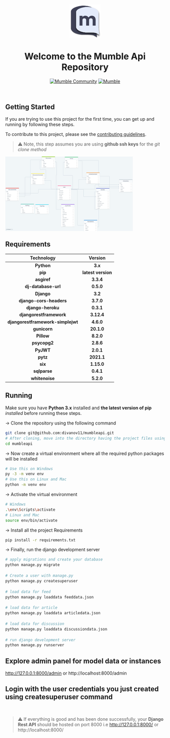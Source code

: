 #
<div align="center">
<img src="./static/images/dark-logo.1c6c40e2.png" width="20%">
<h1>Welcome to the Mumble Api Repository</h1>

<a href="https://discord.gg/TxgpyK8pzf">![Mumble Community](https://img.shields.io/discord/825371211399692308?label=Mumble%20Community&style=for-the-badge&logo=Discord)</a>
<a href="http://mumbleapi.herokuapp.com/">![Mumble](https://img.shields.io/badge/Mumble-API-9cf?style=for-the-badge)</a>

</div>

<br/>

## Getting Started 

If you are trying to use this project for the first time, you can get up and running by following these steps. 

To contribute to this project, please see the [contributing guidelines](https://github.com/divanov11/mumbleapi/blob/master/Contributing.md).
> ⚠ Note, this step assumes you are using **github ssh keys** for the *git clone method*

<a align="center" href="https://drawsql.app/dennis-ivy/diagrams/mumble">

<img width="80%" align="center" src="./img/drawSQL-MumbleApi.png"/>

</a>

## Requirements 

|Technology|Version|
|:--:|:--:|
|**Python**|**3.x**|
|**pip**|**latest version**|
|**asgiref**|**3.3.4**|
|**dj-database-url**|**0.5.0**|
|**Django**|**3.2**|
|**django-cors-headers**|**3.7.0**|
|**django-heroku**|**0.3.1**|
|**djangorestframework**|**3.12.4**|
|**djangorestframework-simplejwt**|**4.6.0**|
|**gunicorn**|**20.1.0**|
|**Pillow**|**8.2.0**|
|**psycopg2**|**2.8.6**|
|**PyJWT**|**2.0.1**|
|**pytz**|**2021.1**|
|**six**|**1.15.0**|
|**sqlparse**|**0.4.1**|
|**whitenoise**|**5.2.0**|


## Running

Make sure you have **Python 3.x** installed and **the latest version of pip** *installed* before running these steps.

-> Clone the repository using the following command
```bash
git clone git@github.com:divanov11/mumbleapi.git
# After cloning, move into the directory having the project files using the change directory command
cd mumbleapi
```
-> Now create a virtual environment where all the required python packages will be installed
```bash
# Use this on Windows
py -3 -m venv env
# Use this on Linux and Mac
python -m venv env
```
-> Activate the virtual environment
```bash
# Windows
.\env\Scripts\activate
# Linux and Mac
source env/bin/activate
```
-> Install all the project Requirements
```bash
pip install -r requirements.txt
```
-> Finally, run the django development server
```bash
# apply migrations and create your database
python manage.py migrate

# Create a user with manage.py
python manage.py createsuperuser

# load data for feed
python manage.py loaddata feeddata.json

# load data for article
python manage.py loaddata articledata.json

# load data for discussion
python manage.py loaddata discussiondata.json

# run django development server
python manage.py runserver
```

## Explore admin panel for model data or instances
http://127.0.0.1:8000/admin or http://localhost:8000/admin

## Login with the user credentials you just created using createsuperuser command

<br />

> ⚠ If everything is good and has been done successfully, your **Django Rest API** should be hosted on port 8000 i.e http://127.0.0.1:8000/ or http://localhost:8000/  
